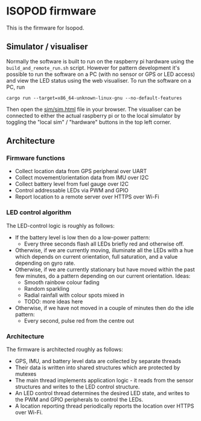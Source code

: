 # ISOPOD firmware

This is the firmware for Isopod.

## Simulator / visualiser
Normally the software is built to run on the raspberry pi hardware using the
`build_and_remote_run.sh` script.  However for pattern development it's
possible to run the software on a PC (with no sensor or GPS or LED access)
and view the LED status using the web visualiser.  To run the software on
a PC, run

```cargo run --target=x86_64-unknown-linux-gnu --no-default-features```

Then open the [sim/sim.html](sim/sim.html) file in your browser.  The
visualiser can be connected to either the actual raspberry pi or to the local
simulator by toggling the "local sim" / "hardware" buttons in the top left
corner.

## Architecture
### Firmware functions
* Collect location data from GPS peripheral over UART
* Collect movement/orientation data from IMU over I2C
* Collect battery level from fuel gauge over I2C
* Control addressable LEDs via PWM and GPIO
* Report location to a remote server over HTTPS over Wi-Fi

### LED control algorithm
The LED-control logic is roughly as follows:
* If the battery level is low then do a low-power pattern:
  * Every three seconds flash all LEDs briefly red and otherwise off.
* Otherwise, if we are currently moving, illuminate all the LEDs with a hue
  which depends on current orientation, full saturation, and a value depending
  on gyro rate.
* Otherwise, if we are currently stationary but have moved within the past few
  minutes, do a pattern depending on our current orientation.  Ideas:
  * Smooth rainbow colour fading
  * Random sparkling
  * Radial rainfall with colour spots mixed in
  * TODO: more ideas here
* Otherwise, if we have not moved in a couple of minutes then do the idle
  pattern:
  * Every second, pulse red from the centre out

### Architecture
The firmware is architected roughly as follows:
* GPS, IMU, and battery level data are collected by separate threads
* Their data is written into shared structures which are protected by mutexes
* The main thread implements application logic - it reads from the sensor
  structures and writes to the LED control structure.
* An LED control thread determines the desired LED state, and writes to the
  PWM and GPIO peripherals to control the LEDs.
* A location reporting thread periodically reports the location over HTTPS
  over Wi-Fi.
